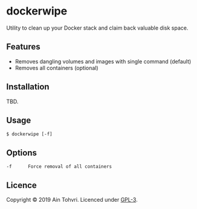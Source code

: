 # dockerwipe

Utility to clean up your Docker stack and claim back valuable disk space.

## Features

- Removes dangling volumes and images with single command (default)
- Removes all containers (optional)

## Installation

TBD.

## Usage

    $ dockerwipe [-f]

## Options

```
-f      Force removal of all containers
```

## Licence

Copyright © 2019 Ain Tohvri. Licenced under [GPL-3](LICENSE).
